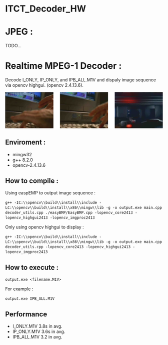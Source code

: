 # ITCT_Decoder_HW

# JPEG :
TODO...

# Realtime MPEG-1 Decoder :
Decode I_ONLY, IP_ONLY, and IPB_ALL.M1V and dispaly image sequence via opencv highgui. (opencv 2.4.13.6).
    
![test image size](/MPEG_decoder/img/img.png)
## Enviroment :
- mingw32
- g++ 8.2.0
- opencv-2.4.13.6
## How to compile :
Using easpEMP to output image sequence :
```
g++ -IC:\\opencv\\build\\install\\include -LC:\\opencv\\build\\install\\x86\\mingw\\lib -g -o output.exe main.cpp decoder_utils.cpp ./easyBMP/EasyBMP.cpp -lopencv_core2413 -lopencv_highgui2413 -lopencv_imgproc2413
```
Only using opencv highgui to display :
```
g++ -IC:\\opencv\\build\\install\\include -LC:\\opencv\\build\\install\\x86\\mingw\\lib -g -o output.exe main.cpp decoder_utils.cpp -lopencv_core2413 -lopencv_highgui2413 -lopencv_imgproc2413
```
## How to execute :
```
output.exe <filename.M1V>
```
For example :
```
output.exe IPB_ALL.M1V
```
## Performance
- I_ONLY.M1V 3.8s in avg.
- IP_ONLY.M1V 3.6s in avg.
- IPB_ALL.M1V 3.2 in avg.

